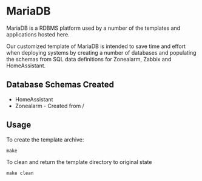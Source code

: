 # MariaDB

MariaDB is a RDBMS platform used by a number of the templates and applications hosted here.

Our customized template of MariaDB is intended to save time and effort when deploying systems by creating a number of databases and populating the schemas from SQL data definitions for Zonealarm, Zabbix and HomeAssistant.

## Database Schemas Created
   * HomeAssistant
   * Zonealarm - Created from /

## Usage

To create the template archive:

```make```

To clean and return the template directory to original state

```make clean```
